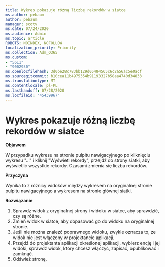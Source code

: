 ```yaml
---
title: Wykres pokazuje różną liczbę rekordów w siatce
ms.author: pebaum
author: pebaum
manager: scotv
ms.date: 07/24/2020
ms.audience: Admin
ms.topic: article
ROBOTS: NOINDEX, NOFOLLOW
localization_priority: Priority
ms.collection: Adm_O365
ms.custom:
- "5611"
- "9002930"
ms.openlocfilehash: 3d0be28c783bb129d05484565c6c2a56ac5e0acf
ms.sourcegitcommit: b10cea11b4975354b91193327b58aa4740d34833
ms.translationtype: MT
ms.contentlocale: pl-PL
ms.lasthandoff: 07/28/2020
ms.locfileid: "45439967"
---
```

# <a name="chart-shows-different-number-of-records-in-grid"></a>Wykres pokazuje różną liczbę rekordów w siatce

**Objawem**

W przypadku wykresu na stronie pulpitu nawigacyjnego po kliknięciu wykresu "..." i kliknij "Wyświetl rekordy", przejdź do strony siatki, aby wyświetlić wszystkie rekordy. Czasami zmienia się liczba rekordów.

**Przyczyna**

Wynika to z różnicy widoków między wykresem na oryginalnej stronie pulpitu nawigacyjnego a wykresem na stronie głównej siatki.  

**Rozwiązanie**

1. Sprawdź widok z oryginalnej strony i widoku w siatce, aby sprawdzić, czy są różne.
2. Zmień widok w siatce, aby dopasować go do widoku na oryginalnej stronie.
3. Jeśli nie można znaleźć poprawnego widoku, zwykle oznacza to, że widok nie jest włączony w projektancie aplikacji.
4. Przejdź do projektanta aplikacji określonej aplikacji, wybierz encję i jej widoki, sprawdź widok, który chcesz włączyć, zapisać, opublikować i zamknąć.
5. Odśwież stronę.